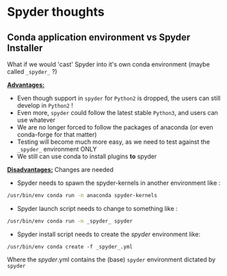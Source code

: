 # Spyder thoughts

## Conda application environment vs Spyder Installer

What if we would 'cast' Spyder into it's own conda environment (maybe called `_spyder_` ?) 

<ins>**Advantages:**</ins>
  * Even though support in `spyder` for `Python2` is dropped, the users can still develop in `Python2` !
  * Even more, `spyder` could follow the latest stable `Python3`, and users can use whatever 
  * We are no longer forced to follow the packages of anaconda (or even conda-forge for that matter)
  * Testing will become much more easy, as we need to test against the `_spyder_` environment ONLY 
  * We still can use conda to install plugins **to** spyder

<ins>**Disadvantages:**</ins> Changes are needed
  * Spyder needs to spawn the spyder-kernels in another environment like :
  ```sh     
  /usr/bin/env conda run -n anaconda spyder-kernels
  ```
  * Spyder launch script needs to change to something like :
  ```sh
  /usr/bin/env conda run -n _spyder_ spyder
  ```
  * Spyder install script needs to create the _spyder_ environment like:
  ```
  /usr/bin/env conda create -f _spyder_.yml
  ```
  Where the _spyder_.yml contains the (base) `spyder` environment dictated by `spyder`
